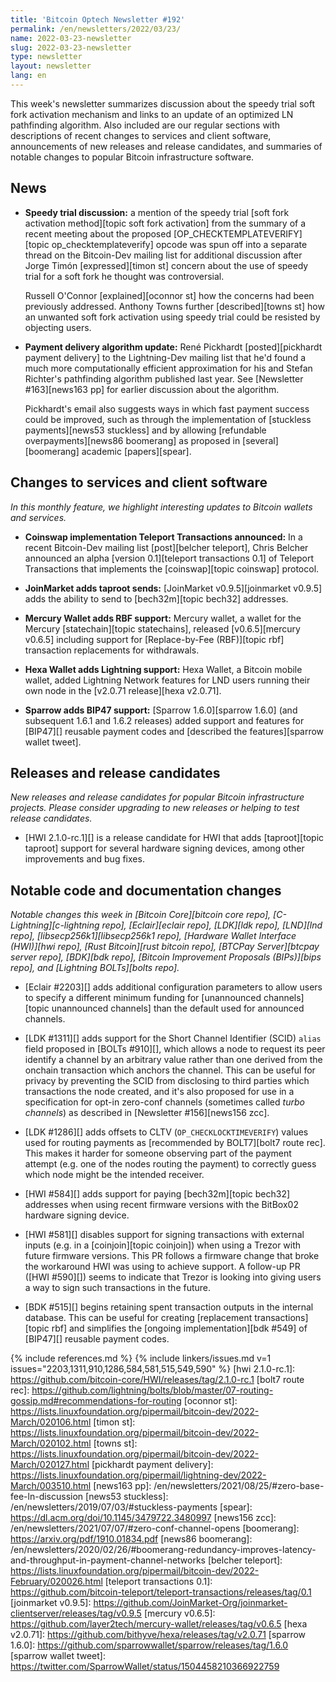 ```yaml
---
title: 'Bitcoin Optech Newsletter #192'
permalink: /en/newsletters/2022/03/23/
name: 2022-03-23-newsletter
slug: 2022-03-23-newsletter
type: newsletter
layout: newsletter
lang: en
---
```

This week's newsletter summarizes discussion about the speedy trial soft
fork activation mechanism and links to an update of an optimized LN
pathfinding algorithm.  Also included are our regular sections with
descriptions of recent changes to services and client software,
announcements of new releases and release candidates, and summaries of
notable changes to popular Bitcoin infrastructure software.

## News

- **Speedy trial discussion:** a mention of the speedy trial [soft fork
  activation method][topic soft fork activation] from the summary of a
  recent meeting about the proposed [OP_CHECKTEMPLATEVERIFY][topic
  op_checktemplateverify] opcode was spun off into a separate thread
  on the Bitcoin-Dev mailing list for additional discussion after Jorge
  Timón [expressed][timon st] concern about the use of speedy trial for
  a soft fork he thought was controversial.

  Russell O'Connor [explained][oconnor st] how the concerns had been
  previously addressed.  Anthony Towns further [described][towns st]
  how an unwanted soft fork activation using speedy trial could be
  resisted by objecting users.

- **Payment delivery algorithm update:** René Pickhardt [posted][pickhardt
  payment delivery] to the Lightning-Dev mailing list that he'd found a much
  more computationally efficient approximation for his and Stefan
  Richter's pathfinding algorithm published last year.  See [Newsletter
  #163][news163 pp] for earlier discussion about the algorithm.

  Pickhardt's email also suggests ways in which fast payment success
  could be improved, such as through the implementation of [stuckless
  payments][news53 stuckless] and by allowing [refundable
  overpayments][news86 boomerang] as proposed in [several][boomerang]
  academic [papers][spear].

## Changes to services and client software

*In this monthly feature, we highlight interesting updates to Bitcoin
wallets and services.*

- **Coinswap implementation Teleport Transactions announced:**
  In a recent Bitcoin-Dev mailing list [post][belcher teleport], Chris Belcher
  announced an alpha [version 0.1][teleport transactions 0.1] of Teleport
  Transactions that implements the [coinswap][topic coinswap] protocol.

- **JoinMarket adds taproot sends:**
  [JoinMarket v0.9.5][joinmarket v0.9.5] adds the ability to send to
  [bech32m][topic bech32] addresses.

- **Mercury Wallet adds RBF support:**
  Mercury wallet, a wallet for the Mercury [statechain][topic statechains],
  released [v0.6.5][mercury v0.6.5] including support for [Replace-by-Fee
  (RBF)][topic rbf] transaction replacements for withdrawals.

- **Hexa Wallet adds Lightning support:**
  Hexa Wallet, a Bitcoin mobile wallet, added Lightning Network features for LND
  users running their own node in the [v2.0.71 release][hexa v2.0.71].

- **Sparrow adds BIP47 support:**
  [Sparrow 1.6.0][sparrow 1.6.0] (and subsequent 1.6.1 and 1.6.2 releases) added
  support and features for [BIP47][] reusable payment codes and [described the
  features][sparrow wallet tweet].

## Releases and release candidates

*New releases and release candidates for popular Bitcoin infrastructure
projects.  Please consider upgrading to new releases or helping to test
release candidates.*

- [HWI 2.1.0-rc.1][] is a release candidate for HWI that adds
  [taproot][topic taproot] support for several hardware signing devices,
  among other improvements and bug fixes.

## Notable code and documentation changes

*Notable changes this week in [Bitcoin Core][bitcoin core repo],
[C-Lightning][c-lightning repo], [Eclair][eclair repo], [LDK][ldk repo],
[LND][lnd repo], [libsecp256k1][libsecp256k1 repo], [Hardware Wallet
Interface (HWI)][hwi repo], [Rust Bitcoin][rust bitcoin repo], [BTCPay
Server][btcpay server repo], [BDK][bdk repo], [Bitcoin Improvement
Proposals (BIPs)][bips repo], and [Lightning BOLTs][bolts repo].*

- [Eclair #2203][] adds additional configuration parameters to allow
  users to specify a different minimum funding for [unannounced
  channels][topic unannounced channels] than the default used for
  announced channels.

- [LDK #1311][] adds support for the Short Channel Identifier (SCID)
  `alias` field proposed in [BOLTs #910][], which allows a node to
  request its peer identify a channel by an arbitrary value rather than
  one derived from the onchain transaction which anchors the channel.
  This can be useful for privacy by preventing the SCID from disclosing
  to third parties which transactions the node created, and it's also
  proposed for use in a specification for opt-in zero-conf channels
  (sometimes called *turbo channels*) as described in [Newsletter
  #156][news156 zcc].

- [LDK #1286][] adds offsets to CLTV (`OP_CHECKLOCKTIMEVERIFY`) values used
  for routing payments as [recommended by BOLT7][bolt7 route rec].  This
  makes it harder for someone observing part of the payment attempt
  (e.g. one of the nodes routing the payment) to correctly guess which
  node might be the intended receiver.

- [HWI #584][] adds support for paying [bech32m][topic bech32] addresses
  when using recent firmware versions with the BitBox02 hardware signing
  device.

- [HWI #581][] disables support for signing transactions with external inputs (e.g. in a [coinjoin][topic coinjoin])
  when using a Trezor with future firmware versions. This PR follows a firmware
  change that broke the workaround HWI was using to achieve support. A
  follow-up PR ([HWI #590][]) seems to indicate that Trezor is looking into
  giving users a way to sign such transactions in the future.

- [BDK #515][] begins retaining spent transaction outputs in the
  internal database.  This can be useful for creating [replacement
  transactions][topic rbf] and simplifies the [ongoing
  implementation][bdk #549] of [BIP47][] reusable payment codes.

{% include references.md %}
{% include linkers/issues.md v=1 issues="2203,1311,910,1286,584,581,515,549,590" %}
[hwi 2.1.0-rc.1]: https://github.com/bitcoin-core/HWI/releases/tag/2.1.0-rc.1
[bolt7 route rec]: https://github.com/lightning/bolts/blob/master/07-routing-gossip.md#recommendations-for-routing
[oconnor st]: https://lists.linuxfoundation.org/pipermail/bitcoin-dev/2022-March/020106.html
[timon st]: https://lists.linuxfoundation.org/pipermail/bitcoin-dev/2022-March/020102.html
[towns st]: https://lists.linuxfoundation.org/pipermail/bitcoin-dev/2022-March/020127.html
[pickhardt payment delivery]: https://lists.linuxfoundation.org/pipermail/lightning-dev/2022-March/003510.html
[news163 pp]: /en/newsletters/2021/08/25/#zero-base-fee-ln-discussion
[news53 stuckless]: /en/newsletters/2019/07/03/#stuckless-payments
[spear]: https://dl.acm.org/doi/10.1145/3479722.3480997
[news156 zcc]: /en/newsletters/2021/07/07/#zero-conf-channel-opens
[boomerang]: https://arxiv.org/pdf/1910.01834.pdf
[news86 boomerang]: /en/newsletters/2020/02/26/#boomerang-redundancy-improves-latency-and-throughput-in-payment-channel-networks
[belcher teleport]: https://lists.linuxfoundation.org/pipermail/bitcoin-dev/2022-February/020026.html
[teleport transactions 0.1]: https://github.com/bitcoin-teleport/teleport-transactions/releases/tag/0.1
[joinmarket v0.9.5]: https://github.com/JoinMarket-Org/joinmarket-clientserver/releases/tag/v0.9.5
[mercury v0.6.5]: https://github.com/layer2tech/mercury-wallet/releases/tag/v0.6.5
[hexa v2.0.71]: https://github.com/bithyve/hexa/releases/tag/v2.0.71
[sparrow 1.6.0]: https://github.com/sparrowwallet/sparrow/releases/tag/1.6.0
[sparrow wallet tweet]: https://twitter.com/SparrowWallet/status/1504458210366922759
